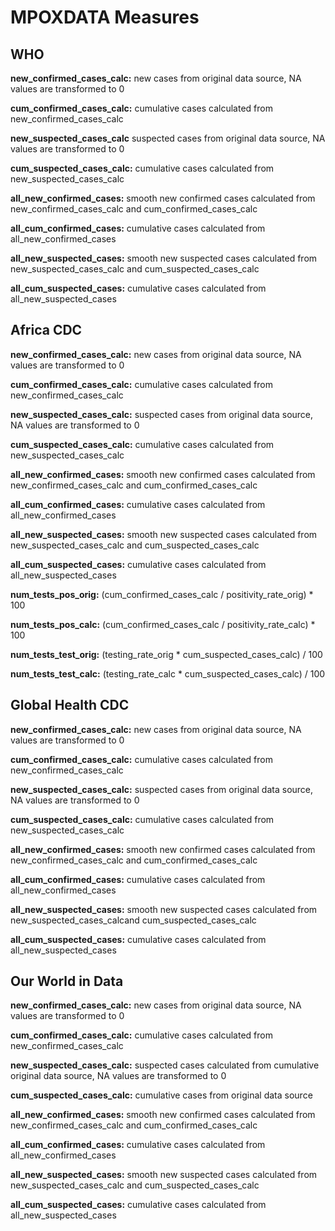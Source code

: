 # MPOXDATA Measures

## WHO

**new_confirmed_cases_calc:** new cases from original data source, NA values are transformed to 0

**cum_confirmed_cases_calc:** cumulative cases calculated from new_confirmed_cases_calc

**new_suspected_cases_calc** suspected cases from original data source, NA values are transformed to 0

**cum_suspected_cases_calc:** cumulative cases calculated from new_suspected_cases_calc

**all_new_confirmed_cases:** smooth new confirmed cases calculated from new_confirmed_cases_calc and cum_confirmed_cases_calc

**all_cum_confirmed_cases:** cumulative cases calculated from all_new_confirmed_cases

**all_new_suspected_cases:** smooth new suspected cases calculated from new_suspected_cases_calc and cum_suspected_cases_calc

**all_cum_suspected_cases:** cumulative cases calculated from all_new_suspected_cases


## Africa CDC

**new_confirmed_cases_calc:** new cases from original data source, NA values are transformed to 0

**cum_confirmed_cases_calc:** cumulative cases calculated from new_confirmed_cases_calc

**new_suspected_cases_calc:** suspected cases from original data source, NA values are transformed to 0

**cum_suspected_cases_calc:** cumulative cases calculated from new_suspected_cases_calc

**all_new_confirmed_cases:** smooth new confirmed cases calculated from new_confirmed_cases_calc and cum_confirmed_cases_calc

**all_cum_confirmed_cases:** cumulative cases calculated from all_new_confirmed_cases

**all_new_suspected_cases:** smooth new suspected cases calculated from new_suspected_cases_calc and cum_suspected_cases_calc

**all_cum_suspected_cases:** cumulative cases calculated from all_new_suspected_cases

**num_tests_pos_orig:** (cum_confirmed_cases_calc / positivity_rate_orig) * 100

**num_tests_pos_calc:** (cum_confirmed_cases_calc / positivity_rate_calc) * 100

**num_tests_test_orig:** (testing_rate_orig * cum_suspected_cases_calc) / 100

**num_tests_test_calc:** (testing_rate_calc * cum_suspected_cases_calc) / 100

## Global Health CDC

**new_confirmed_cases_calc:** new cases from original data source, NA values are transformed to 0

**cum_confirmed_cases_calc:** cumulative cases calculated from new_confirmed_cases_calc

**new_suspected_cases_calc:** suspected cases from original data source, NA values are transformed to 0

**cum_suspected_cases_calc:** cumulative cases calculated from new_suspected_cases_calc

**all_new_confirmed_cases:** smooth new confirmed cases calculated from new_confirmed_cases_calc and cum_confirmed_cases_calc

**all_cum_confirmed_cases:** cumulative cases calculated from all_new_confirmed_cases

**all_new_suspected_cases:** smooth new suspected cases calculated from new_suspected_cases_calcand cum_suspected_cases_calc

**all_cum_suspected_cases:** cumulative cases calculated from all_new_suspected_cases


## Our World in Data

**new_confirmed_cases_calc:** new cases from original data source, NA values are transformed to 0

**cum_confirmed_cases_calc:** cumulative cases calculated from new_confirmed_cases_calc

**new_suspected_cases_calc:** suspected cases calculated from cumulative original data source, NA values are transformed to 0

**cum_suspected_cases_calc:** cumulative cases from original data source

**all_new_confirmed_cases:** smooth new confirmed cases calculated from new_confirmed_cases_calc and cum_confirmed_cases_calc

**all_cum_confirmed_cases:** cumulative cases calculated from all_new_confirmed_cases

**all_new_suspected_cases:** smooth new suspected cases calculated from new_suspected_cases_calc and cum_suspected_cases_calc

**all_cum_suspected_cases:** cumulative cases calculated from all_new_suspected_cases
